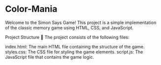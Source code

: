 # Color-Mania
Welcome to the Simon Says Game! This project is a simple implementation of the classic memory game using HTML, CSS, and JavaScript.

Project Structure 🚀
The project consists of the following files:

index.html: The main HTML file containing the structure of the game.
styles.css: The CSS file for styling the game elements.
script.js: The JavaScript file that contains the game logic.
